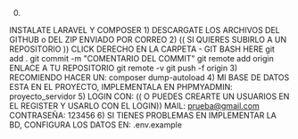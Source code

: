 0)
INSTALATE LARAVEL Y COMPOSER
1) 
DESCARGATE LOS ARCHIVOS DEL GITHUB o DEL ZIP ENVIADO POR CORREO
2)
(( SI QUIERES SUBIRLO A UN REPOSITORIO )) CLICK DERECHO EN LA CARPETA - GIT BASH HERE
git add .
git commit -m "COMENTARIO DEL COMMIT"
git remote add origin ENLACE A TU REPOSITORIO
git remote -v
git push -f origin
3)
RECOMIENDO HACER UN:
composer dump-autoload
4)
MI BASE DE DATOS ESTA EN EL PROYECTO, IMPLEMENTALA EN PHPMYADMIN: proyecto_servidor
5)
LOGIN CON: (( O PUEDES CREARTE UN USUARIOS EN EL REGISTER Y USARLO CON EL LOGIN))
MAIL: prueba@gmail.com
CONTRASEÑA: 123456
6) 
SI TIENES PROBLEMAS EN IMPLEMENTAR LA BD, CONFIGURA LOS DATOS EN:
.env.example